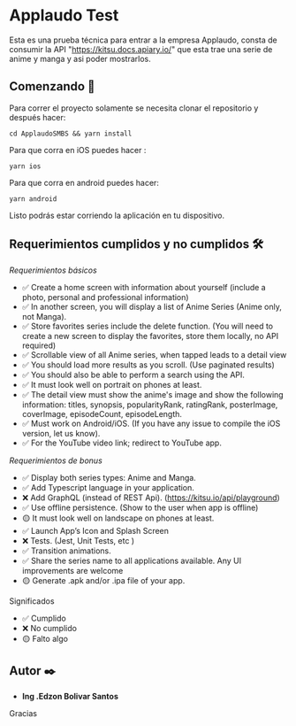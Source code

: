 # Applaudo Test
Esta es una prueba técnica para entrar a la empresa Applaudo, consta de consumir la API "https://kitsu.docs.apiary.io/" que esta trae una serie de anime y manga y asi poder mostrarlos.

## Comenzando 🚀
Para correr el proyecto solamente se necesita clonar el repositorio y después hacer: 
```
cd ApplaudoSMBS && yarn install
```
Para que corra en iOS puedes hacer :
```
yarn ios
```
Para que corra en android puedes hacer:
```
yarn android
```
Listo podrás estar corriendo la aplicación en tu dispositivo.

## Requerimientos cumplidos y no cumplidos 🛠️
_Requerimientos básicos_
* ✅ Create a home screen with information about yourself (include a photo, personal and professional information)
* ✅ In another screen, you will display a list of Anime Series (​Anime only​, not Manga).
* ✅ Store favorites series include the delete function. (You will need to create a new screen to display the favorites, store them locally, no API required)
* ✅ Scrollable view of all Anime series, when tapped leads to a detail view
* ✅ You should load more results as you scroll. (​Use paginated results​)
* ✅ You should also be able to perform a ​search using the API​.
* ✅ It must look well on ​portrait​ on phones at least.
* ✅ The detail view must show the anime's image and show the following information: titles, synopsis, popularityRank, ratingRank, posterImage, coverImage, episodeCount, episodeLength.
* ✅ Must work on Android/iOS. (If you have any issue to compile the iOS version, let us know).
* ✅ For the YouTube video link; redirect to YouTube app.

_Requerimientos de bonus_
* ✅ Display both series types: ​Anime and Manga.
* ✅ Add ​Typescript​ language in your application.
* ❌ Add ​GraphQL ​(instead of REST Api). (https://kitsu.io/api/playground)
* ✅ Use ​offline​ ​persistence​. (Show to the user when app is offline)
* 🟡 It must look well on ​landscape​ on phones at least.
* ✅ Launch App’s Icon and Splash Screen
* ❌ Tests. (Jest, Unit Tests, etc )
* ✅ Transition animations.
* ✅ Share the series name to all applications available. Any UI improvements are welcome
* 🟡 Generate .apk and/or .ipa file of your app.


Significados
* ✅ Cumplido
* ❌ No cumplido
* 🟡 Falto algo

## Autor ✒️
* **Ing .Edzon Bolivar Santos** 

Gracias
